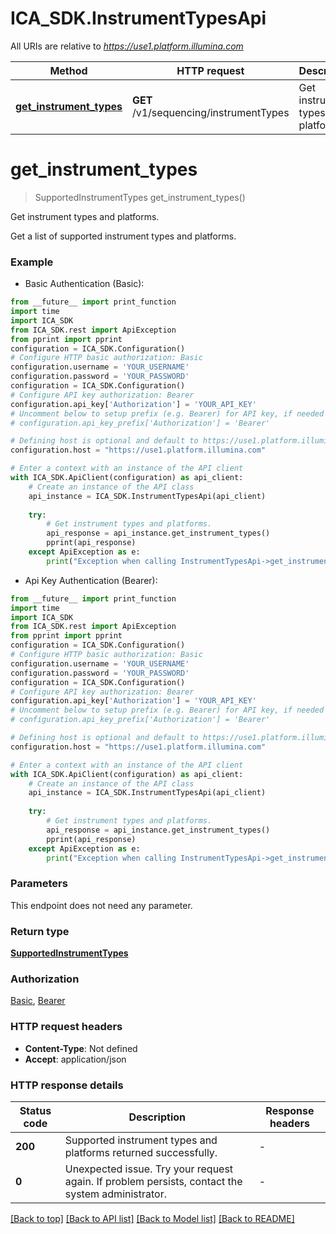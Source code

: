 # ICA_SDK.InstrumentTypesApi

All URIs are relative to *https://use1.platform.illumina.com*

Method | HTTP request | Description
------------- | ------------- | -------------
[**get_instrument_types**](InstrumentTypesApi.md#get_instrument_types) | **GET** /v1/sequencing/instrumentTypes | Get instrument types and platforms.


# **get_instrument_types**
> SupportedInstrumentTypes get_instrument_types()

Get instrument types and platforms.

Get a list of supported instrument types and platforms.

### Example

* Basic Authentication (Basic):
```python
from __future__ import print_function
import time
import ICA_SDK
from ICA_SDK.rest import ApiException
from pprint import pprint
configuration = ICA_SDK.Configuration()
# Configure HTTP basic authorization: Basic
configuration.username = 'YOUR_USERNAME'
configuration.password = 'YOUR_PASSWORD'
configuration = ICA_SDK.Configuration()
# Configure API key authorization: Bearer
configuration.api_key['Authorization'] = 'YOUR_API_KEY'
# Uncomment below to setup prefix (e.g. Bearer) for API key, if needed
# configuration.api_key_prefix['Authorization'] = 'Bearer'

# Defining host is optional and default to https://use1.platform.illumina.com
configuration.host = "https://use1.platform.illumina.com"

# Enter a context with an instance of the API client
with ICA_SDK.ApiClient(configuration) as api_client:
    # Create an instance of the API class
    api_instance = ICA_SDK.InstrumentTypesApi(api_client)
    
    try:
        # Get instrument types and platforms.
        api_response = api_instance.get_instrument_types()
        pprint(api_response)
    except ApiException as e:
        print("Exception when calling InstrumentTypesApi->get_instrument_types: %s\n" % e)
```

* Api Key Authentication (Bearer):
```python
from __future__ import print_function
import time
import ICA_SDK
from ICA_SDK.rest import ApiException
from pprint import pprint
configuration = ICA_SDK.Configuration()
# Configure HTTP basic authorization: Basic
configuration.username = 'YOUR_USERNAME'
configuration.password = 'YOUR_PASSWORD'
configuration = ICA_SDK.Configuration()
# Configure API key authorization: Bearer
configuration.api_key['Authorization'] = 'YOUR_API_KEY'
# Uncomment below to setup prefix (e.g. Bearer) for API key, if needed
# configuration.api_key_prefix['Authorization'] = 'Bearer'

# Defining host is optional and default to https://use1.platform.illumina.com
configuration.host = "https://use1.platform.illumina.com"

# Enter a context with an instance of the API client
with ICA_SDK.ApiClient(configuration) as api_client:
    # Create an instance of the API class
    api_instance = ICA_SDK.InstrumentTypesApi(api_client)
    
    try:
        # Get instrument types and platforms.
        api_response = api_instance.get_instrument_types()
        pprint(api_response)
    except ApiException as e:
        print("Exception when calling InstrumentTypesApi->get_instrument_types: %s\n" % e)
```

### Parameters
This endpoint does not need any parameter.

### Return type

[**SupportedInstrumentTypes**](SupportedInstrumentTypes.md)

### Authorization

[Basic](../README.md#Basic), [Bearer](../README.md#Bearer)

### HTTP request headers

 - **Content-Type**: Not defined
 - **Accept**: application/json

### HTTP response details
| Status code | Description | Response headers |
|-------------|-------------|------------------|
**200** | Supported instrument types and platforms returned successfully. |  -  |
**0** | Unexpected issue. Try your request again. If problem persists, contact the system administrator. |  -  |

[[Back to top]](#) [[Back to API list]](../README.md#documentation-for-api-endpoints) [[Back to Model list]](../README.md#documentation-for-models) [[Back to README]](../README.md)

